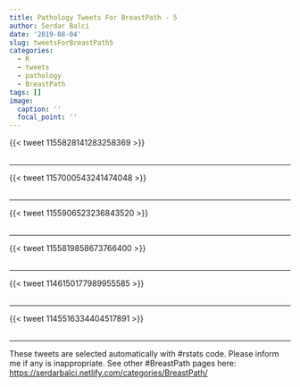 ```yaml
---
title: Pathology Tweets For BreastPath - 5
author: Serdar Balci
date: '2019-08-04'
slug: tweetsForBreastPath5
categories:
  - R
  - tweets
  - pathology
  - BreastPath
tags: []
image:
  caption: ''
  focal_point: ''
---
```



{{< tweet 1155828141283258369 >}}
<br>
<br>
<hr>
{{< tweet 1157000543241474048 >}}
<br>
<br>
<hr>
{{< tweet 1155906523236843520 >}}
<br>
<br>
<hr>
{{< tweet 1155819858673766400 >}}
<br>
<br>
<hr>
{{< tweet 1146150177989955585 >}}
<br>
<br>
<hr>
{{< tweet 1145516334404517891 >}}
<br>
<br>
<hr>


These tweets are selected automatically with #rstats code. Please inform me if any is inappropriate.
See other #BreastPath pages here: https://serdarbalci.netlify.com/categories/BreastPath/
